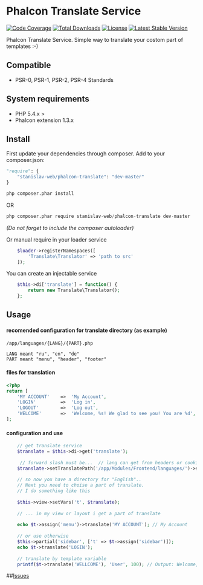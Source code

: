 # Phalcon Translate Service
[![Code Coverage](https://scrutinizer-ci.com/g/stanislav-web/phalcon-translate/badges/coverage.png?b=master)](https://scrutinizer-ci.com/g/stanislav-web/phalcon-translate/?branch=master) [![Total Downloads](https://poser.pugx.org/stanislav-web/phalcon-translate/downloads.svg)](https://packagist.org/packages/stanislav-web/phalcon-translate) [![License](https://poser.pugx.org/stanislav-web/phalcon-translate/license.svg)](https://packagist.org/packages/stanislav-web/phalcon-translate) [![Latest Stable Version](https://poser.pugx.org/stanislav-web/phalcon-translate/v/stable.svg)](https://packagist.org/packages/stanislav-web/phalcon-translate)

Phalcon Translate Service. Simple way to translate your costom part of templates :-)

## Compatible
- PSR-0, PSR-1, PSR-2, PSR-4 Standards

## System requirements
- PHP 5.4.x >
- Phalcon extension 1.3.x

## Install
First update your dependencies through composer. Add to your composer.json:
```python
"require": {
    "stanislav-web/phalcon-translate": "dev-master"
}
```
```python
php composer.phar install
```
OR
```python
php composer.phar require stanislav-web/phalcon-translate dev-master
```
_(Do not forget to include the composer autoloader)_

Or manual require in your loader service
```php
    $loader->registerNamespaces([
        'Translate\Translator' => 'path to src'
    ]);
```    
You can create an injectable service
```php
    $this->di['translate'] = function() {
        return new Translate\Translator();
    };
```
## Usage

#### recomended configuration for translate directory (as example)
```
/app/languages/{LANG}/{PART}.php

LANG meant "ru", "en", "de"
PART meant "menu", "header", "footer"
```
#### files for translation
```php
<?php
return [
    'MY ACCOUNT'    =>  'My Account',
    'LOGIN'         =>  'Log in',
    'LOGOUT'        =>  'Log out',
    'WELCOME'       =>  'Welcome, %s! We glad to see you! You are %d',
];
```
#### configuration and use
```php
    // get translate service
    $translate = $this->di->get('translate');
    
     // forward slash must be...  // lang can get from headers or cookies
    $translate->setTranslatePath('/app/Modules/Frontend/languages/')->setLanguage('en');
    
    // so now you have a directory for "English".. 
    // Next you need to choise a part of translate.
    // I do something like this
    
    $this->view->setVars('t', $translate);
    
    // ... in my view or layout i get a part of translate
    
    echo $t->assign('menu')->translate('MY ACCOUNT'); // My Account
    
    // or use otherwise
    $this->partial('sidebar', ['t' => $t->assign('sidebar')]);
    echo $t->translate('LOGIN');
    
    // translate by template variable
    printf($t->translate('WELLCOME'), 'User', 100); // Output: Welcome,User! We glad to see you! You are 100
```

##[Issues](https://github.com/stanislav-web/phalcon-translate/issues "Issues")
